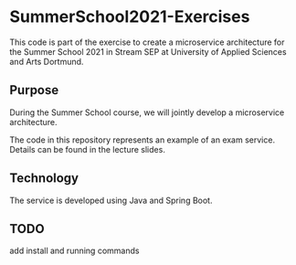 # SummerSchool2021-Exercises
This code is part of the exercise to create a microservice architecture for the Summer School 2021 in Stream SEP at University of Applied Sciences and Arts Dortmund.

## Purpose
During the Summer School course, we will jointly develop a microservice architecture. 

The code in this repository represents an example of an exam service. Details can be found in the lecture slides.

## Technology
The service is developed using Java and Spring Boot.

## TODO
add install and running commands
